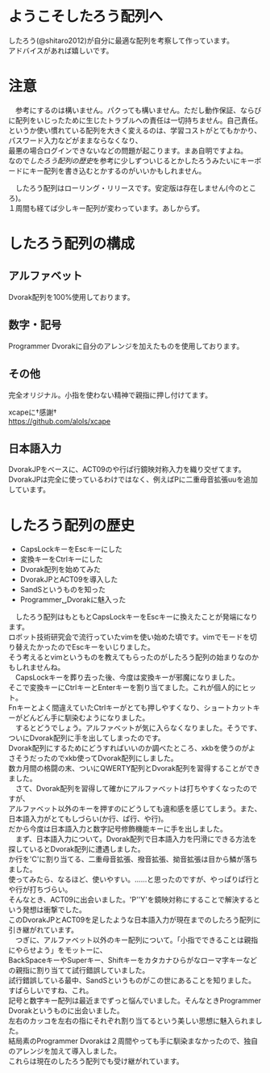 # ようこそしたろう配列へ
したろう(@shitaro2012)が自分に最適な配列を考察して作っています。  
アドバイスがあれば嬉しいです。  

# 注意
　参考にするのは構いません。パクっても構いません。ただし動作保証、ならびに配列をいじったために生じたトラブルへの責任は一切持ちません。自己責任。  
というか使い慣れている配列を大きく変えるのは、学習コストがとてもかかり、パスワード入力などがままならなくなり、  
最悪の場合ログインできないなどの問題が起こります。まあ自明ですよね。  
なので*したろう配列の歴史*を参考に少しずついじるとかしたろうみたいにキーボードにキー配列を書き込むとかするのがいいかもしれません。  

　したろう配列はローリング・リリースです。安定版は存在しません(今のところ)。  
１周間も経てば少しキー配列が変わっています。あしからず。  

# したろう配列の構成
## アルファベット
Dvorak配列を100%使用しております。

## 数字・記号
Programmer Dvorakに自分のアレンジを加えたものを使用しております。

## その他
完全オリジナル。小指を使わない精神で親指に押し付けてます。

xcapeに†感謝†  
https://github.com/alols/xcape  

## 日本語入力

DvorakJPをベースに、ACT09のや行ぱ行鏡映対称入力を織り交ぜてます。  
DvorakJPは完全に使っているわけではなく、例えばPに二重母音拡張uuを追加しています。  

# したろう配列の歴史

- CapsLockキーをEscキーにした
- 変換キーをCtrlキーにした
- Dvorak配列を始めてみた
- DvorakJPとACT09を導入した
- SandSというものを知った
- Programmer␣Dvorakに魅入った

　したろう配列はもともとCapsLockキーをEscキーに換えたことが発端になります。  
ロボット技術研究会で流行っていたvimを使い始めた頃です。vimでモードを切り替えたかったのでEscキーをいじりました。  
そう考えるとvimというものを教えてもらったのがしたろう配列の始まりなのかもしれませんね。  
　CapsLockキーを葬り去った後、今度は変換キーが邪魔になりました。  
そこで変換キーにCtrlキーとEnterキーを割り当てました。これが個人的にヒット。  
Fnキーとよく間違えていたCtrlキーがとても押しやすくなり、ショートカットキーがどんどん手に馴染むようになりました。  
　するとどうでしょう。アルファベットが気に入らなくなりました。そうです、ついにDvorak配列に手を出してしまったのです。  
Dvorak配列にするためにどうすればいいのか調べたところ、xkbを使うのがよさそうだったのでxkb使ってDvorak配列にしました。  
数カ月間の格闘の末、ついにQWERTY配列とDvorak配列を習得することができました。  
　さて、Dvorak配列を習得して確かにアルファベットは打ちやすくなったのですが、  
アルファベット以外のキーを押すのにどうしても違和感を感じてしまう。また、日本語入力がとてもしづらい(か行、ぱ行、や行)。  
だから今度は日本語入力と数字記号修飾機能キーに手を出しました。  
　まず、日本語入力について。Dvorak配列で日本語入力を円滑にできる方法を探しているとDvorak配列に遭遇しました。  
か行を'C'に割り当てる、二重母音拡張、撥音拡張、拗音拡張は目から鱗が落ちました。  
使ってみたら、なるほど、使いやすい。……と思ったのですが、やっぱりぱ行とや行が打ちづらい。  
そんなとき、ACT09に出会いました。'P''Y'を鏡映対称にすることで解決するという発想は衝撃でした。  
このDvorakJPとACT09を足したような日本語入力が現在までのしたろう配列に引き継がれています。  
　つぎに、アルファベット以外のキー配列について。「小指でできることは親指にやらせよう」をモットーに、  
BackSpaceキーやSuperキー、Shiftキーをカタカナひらがなローマ字キーなどの親指に割り当てて試行錯誤していました。  
試行錯誤している最中、SandSというものがこの世にあることを知りました。すばらしいですね、これ。  
記号と数字キー配列は最近までずっと悩んでいました。そんなときProgrammer Dvorakというものに出会いました。  
左右のカッコを左右の指にそれぞれ割り当てるという美しい思想に魅入られました。  
結局素のProgrammer Dvorakは２周間やっても手に馴染まなかったので、独自のアレンジを加えて導入しました。  
これらは現在のしたろう配列でも受け継がれています。  
